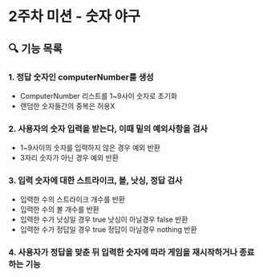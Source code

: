 # 2주차 미션 - 숫자 야구

## 🔍 기능 목록
### 1. 정답 숫자인 computerNumber를 생성
- ComputerNumber 리스트를 1~9사이 숫자로 초기화
- 랜덤한 숫자들간의 중복은 허용X
  
### 2. 사용자의 숫자 입력을 받는다, 이때 밑의 예외사항을 검사
- 1~9사이의 숫자를 입력하지 않은 경우 예외 반환
- 3자리 숫자가 아닌 경우 예외 반환  
  
### 3. 입력 숫자에 대한 스트라이크, 볼, 낫싱, 정답 검사
- 입력한 수의 스트라이크 개수를 반환
- 입력한 수의 볼 개수를 반환
- 입력한 수가 낫싱일 경우 true 낫싱이 아닐경우 false 반환
- 입력한 수가 정답일 경우 true 정답이 아닐경우 nothing 반환 

### 4. 사용자가 정답을 맞춘 뒤 입력한 숫자에 따라 게임을 재시작하거나 종료하는 기능

